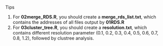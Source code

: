 Tips
1. For **02merge_RDS.R**, you should create a **merge_rds_list.txt**, which contains the addresses of all files output by **01RDS.R**
2. For **03cluster_tree.R**, you should create a **resolution.txt**, which contains different resolution parameter (0.1, 0.2, 0.3, 0.4, 0.5, 0.6, 0.7, 0.8, 1.2), followed by clustree analysis.
